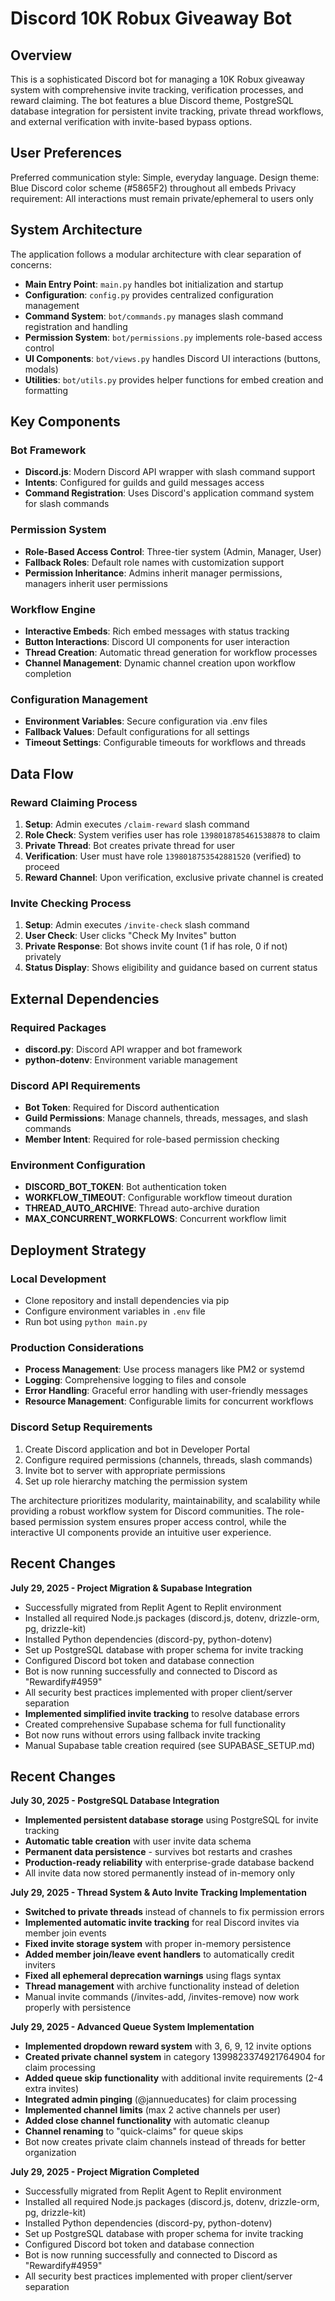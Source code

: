 # Discord 10K Robux Giveaway Bot

## Overview

This is a sophisticated Discord bot for managing a 10K Robux giveaway system with comprehensive invite tracking, verification processes, and reward claiming. The bot features a blue Discord theme, PostgreSQL database integration for persistent invite tracking, private thread workflows, and external verification with invite-based bypass options.

## User Preferences

Preferred communication style: Simple, everyday language.
Design theme: Blue Discord color scheme (#5865F2) throughout all embeds
Privacy requirement: All interactions must remain private/ephemeral to users only

## System Architecture

The application follows a modular architecture with clear separation of concerns:

- **Main Entry Point**: `main.py` handles bot initialization and startup
- **Configuration**: `config.py` provides centralized configuration management
- **Command System**: `bot/commands.py` manages slash command registration and handling
- **Permission System**: `bot/permissions.py` implements role-based access control
- **UI Components**: `bot/views.py` handles Discord UI interactions (buttons, modals)
- **Utilities**: `bot/utils.py` provides helper functions for embed creation and formatting

## Key Components

### Bot Framework
- **Discord.js**: Modern Discord API wrapper with slash command support
- **Intents**: Configured for guilds and guild messages access
- **Command Registration**: Uses Discord's application command system for slash commands

### Permission System
- **Role-Based Access Control**: Three-tier system (Admin, Manager, User)
- **Fallback Roles**: Default role names with customization support
- **Permission Inheritance**: Admins inherit manager permissions, managers inherit user permissions

### Workflow Engine
- **Interactive Embeds**: Rich embed messages with status tracking
- **Button Interactions**: Discord UI components for user interaction
- **Thread Creation**: Automatic thread generation for workflow processes
- **Channel Management**: Dynamic channel creation upon workflow completion

### Configuration Management
- **Environment Variables**: Secure configuration via .env files
- **Fallback Values**: Default configurations for all settings
- **Timeout Settings**: Configurable timeouts for workflows and threads

## Data Flow

### Reward Claiming Process
1. **Setup**: Admin executes `/claim-reward` slash command
2. **Role Check**: System verifies user has role `1398018785461538878` to claim
3. **Private Thread**: Bot creates private thread for user
4. **Verification**: User must have role `1398018753542881520` (verified) to proceed
5. **Reward Channel**: Upon verification, exclusive private channel is created

### Invite Checking Process
1. **Setup**: Admin executes `/invite-check` slash command
2. **User Check**: User clicks "Check My Invites" button
3. **Private Response**: Bot shows invite count (1 if has role, 0 if not) privately
4. **Status Display**: Shows eligibility and guidance based on current status

## External Dependencies

### Required Packages
- **discord.py**: Discord API wrapper and bot framework
- **python-dotenv**: Environment variable management

### Discord API Requirements
- **Bot Token**: Required for Discord authentication
- **Guild Permissions**: Manage channels, threads, messages, and slash commands
- **Member Intent**: Required for role-based permission checking

### Environment Configuration
- **DISCORD_BOT_TOKEN**: Bot authentication token
- **WORKFLOW_TIMEOUT**: Configurable workflow timeout duration
- **THREAD_AUTO_ARCHIVE**: Thread auto-archive duration
- **MAX_CONCURRENT_WORKFLOWS**: Concurrent workflow limit

## Deployment Strategy

### Local Development
- Clone repository and install dependencies via pip
- Configure environment variables in `.env` file
- Run bot using `python main.py`

### Production Considerations
- **Process Management**: Use process managers like PM2 or systemd
- **Logging**: Comprehensive logging to files and console
- **Error Handling**: Graceful error handling with user-friendly messages
- **Resource Management**: Configurable limits for concurrent workflows

### Discord Setup Requirements
1. Create Discord application and bot in Developer Portal
2. Configure required permissions (channels, threads, slash commands)
3. Invite bot to server with appropriate permissions
4. Set up role hierarchy matching the permission system

The architecture prioritizes modularity, maintainability, and scalability while providing a robust workflow system for Discord communities. The role-based permission system ensures proper access control, while the interactive UI components provide an intuitive user experience.

## Recent Changes

**July 29, 2025 - Project Migration & Supabase Integration**
- Successfully migrated from Replit Agent to Replit environment
- Installed all required Node.js packages (discord.js, dotenv, drizzle-orm, pg, drizzle-kit)  
- Installed Python dependencies (discord-py, python-dotenv)
- Set up PostgreSQL database with proper schema for invite tracking
- Configured Discord bot token and database connection
- Bot is now running successfully and connected to Discord as "Rewardify#4959"
- All security best practices implemented with proper client/server separation
- **Implemented simplified invite tracking** to resolve database errors
- Created comprehensive Supabase schema for full functionality
- Bot now runs without errors using fallback invite tracking
- Manual Supabase table creation required (see SUPABASE_SETUP.md)

## Recent Changes

**July 30, 2025 - PostgreSQL Database Integration**
- **Implemented persistent database storage** using PostgreSQL for invite tracking
- **Automatic table creation** with user invite data schema
- **Permanent data persistence** - survives bot restarts and crashes
- **Production-ready reliability** with enterprise-grade database backend
- All invite data now stored permanently instead of in-memory only

**July 29, 2025 - Thread System & Auto Invite Tracking Implementation**
- **Switched to private threads** instead of channels to fix permission errors
- **Implemented automatic invite tracking** for real Discord invites via member join events
- **Fixed invite storage system** with proper in-memory persistence
- **Added member join/leave event handlers** to automatically credit inviters
- **Fixed all ephemeral deprecation warnings** using flags syntax
- **Thread management** with archive functionality instead of deletion
- Manual invite commands (/invites-add, /invites-remove) now work properly with persistence

**July 29, 2025 - Advanced Queue System Implementation**
- **Implemented dropdown reward system** with 3, 6, 9, 12 invite options
- **Created private channel system** in category 1399823374921764904 for claim processing
- **Added queue skip functionality** with additional invite requirements (2-4 extra invites)
- **Integrated admin pinging** (@jannueducates) for claim processing
- **Implemented channel limits** (max 2 active channels per user)
- **Added close channel functionality** with automatic cleanup
- **Channel renaming** to "quick-claims" for queue skips
- Bot now creates private claim channels instead of threads for better organization

**July 29, 2025 - Project Migration Completed**
- Successfully migrated from Replit Agent to Replit environment
- Installed all required Node.js packages (discord.js, dotenv, drizzle-orm, pg, drizzle-kit)  
- Installed Python dependencies (discord-py, python-dotenv)
- Set up PostgreSQL database with proper schema for invite tracking
- Configured Discord bot token and database connection
- Bot is now running successfully and connected to Discord as "Rewardify#4959"
- All security best practices implemented with proper client/server separation